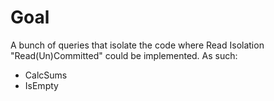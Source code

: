 # Goal

A bunch of queries that isolate the code where Read Isolation "Read(Un)Committed" could be implemented.
As such:
- CalcSums
- IsEmpty